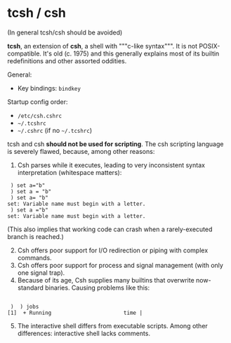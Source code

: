 # tcsh / csh

(In general tcsh/csh should be avoided)

**tcsh**, an extension of **csh**, a shell with """c-like syntax""". It is not POSIX-compatible. It's old (c. 1975) and this generally explains most of its builtin redefinitions and other assorted oddities.

General:
* Key bindings: `bindkey`

Startup config order:
* `/etc/csh.cshrc`
* `~/.tcshrc`
* `~/.cshrc` (if no `~/.tcshrc`)

tcsh and csh **should not be used for scripting**. The csh scripting language is severely flawed, because, among other reasons:

1. Csh parses while it executes, leading to very inconsistent syntax interpretation (whitespace matters):

```
 ) set a="b"
 ) set a = "b"
 ) set a= "b"
set: Variable name must begin with a letter.
 ) set a ="b"
set: Variable name must begin with a letter.
```
(This also implies that working code can crash when a rarely-executed branch is reached.)

2. Csh offers poor support for I/O redirection or piping with complex commands. 
3. Csh offers poor support for process and signal management (with only one signal trap).
4. Because of its age, Csh supplies many builtins that overwrite now-standard binaries. Causing problems like this:

```) time | echo # this will hang

 )  ) jobs
[1]  + Running                       time |
```

5. The interactive shell differs from executable scripts. Among other differences: interactive shell lacks comments.

